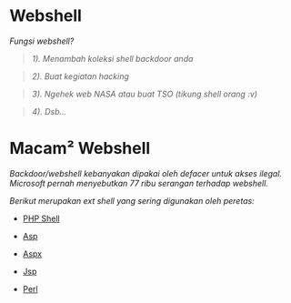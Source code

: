 Webshell
========
_Fungsi webshell?_

> _1). Menambah koleksi shell backdoor anda_

> _2). Buat kegiatan hacking_

> _3). Ngehek web NASA atau buat TSO (tikung shell orang :v)_

> _4). Dsb..._

Macam² Webshell
===============
_Backdoor/webshell kebanyakan dipakai oleh defacer untuk akses ilegal. Microsoft pernah menyebutkan 77 ribu serangan terhadap webshell._

_Berikut merupakan ext shell yang sering digunakan oleh peretas:_
  - [PHP Shell](#404)

  - [Asp](#404)

  - [Aspx](#404)

  - [Jsp](#404)

  - [Perl](#404)
  

